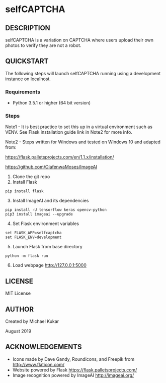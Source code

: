 # selfCAPTCHA

## DESCRIPTION
selfCAPTCHA is a variation on CAPTCHA where users upload their own photos to verify they are not a robot.

## QUICKSTART
The following steps will launch selfCAPTCHA running using a development instance on localhost.

### Requirements
- Python 3.5.1 or higher (64 bit version)

### Steps
Note1 - It is best practice to set this up in a virtual environment such as VENV. See Flask installation guide link in Note2 for more info.

Note2 - Steps written for Windows and tested on Windows 10 and adapted from:

https://flask.palletsprojects.com/en/1.1.x/installation/

https://github.com/OlafenwaMoses/ImageAI

1. Clone the git repo
2. Install Flask
```
pip install flask
```
3. Install ImageAI and its dependencies
```
pip install -U tensorflow keras opencv-python
pip3 install imageai --upgrade
```
4. Set Flask environment variables
```
set FLASK_APP=selfcaptcha
set FLASK_ENV=development
```
5. Launch Flask from base directory
```
python -m flask run
```
6. Load webpage http://127.0.0.1:5000

## LICENSE
MIT License

## AUTHOR
Created by Michael Kukar

August 2019

## ACKNOWLEDGEMENTS
- Icons made by Dave Gandy, Roundicons, and Freepik from http://www.flaticon.com/
- Website powered by Flask https://flask.palletsprojects.com/
- Image recognition powered by ImageAI http://imageai.org/
